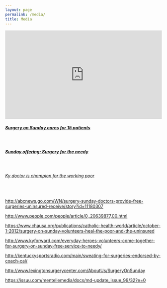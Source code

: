 ```yaml
---
layout: page
permalink: /media/
title: Media
---
```



<style type="text/css">.embed-container { position: relative; padding-bottom: 56.25%; height: 0; overflow: hidden; max-width: 100%; } .embed-container iframe, .embed-container object, .embed-container embed { position: absolute; top: 0; left: 0; width: 100%; height: 100%; }</style>

<div class="embed-container"><iframe src="https://www.youtube.com/embed/rRUW10Lbw_M" frameborder="0" allowfullscreen=""></iframe></div>

##### [Surgery on Sunday cares for 15 patients](http://www.kentucky.com/news/local/counties/fayette-county/article68609277.html)

&nbsp;

##### [Sunday offering: Surgery for the needy](http://www.cnn.com/2010/HEALTH/03/04/cnnheroes.sunday.surgery/)

&nbsp;

###### [Ky doctor is champion for the working poor](http://www.courier-journal.com/story/life/wellness/health/2015/09/17/ky-doctor-champion-working-poor/72270810/)

&nbsp;

http://abcnews.go.com/WN/surgery-sunday-doctors-provide-free-surgeries-uninsured-receive/story?id=11180307

http://www.people.com/people/article/0,,20639877,00.html

https://www.chausa.org/publications/catholic-health-world/article/october-1-2012/surgery-on-sunday-volunteers-heal-the-poor-and-the-uninsured

http://www.kyforward.com/everyday-heroes-volunteers-come-together-for-surgery-on-sunday-free-service-to-needy/

http://kentuckysportsradio.com/main/sweating-for-surgeries-endorsed-by-coach-cal/

http://www.lexingtonsurgerycenter.com/AboutUs/SurgeryOnSunday

https://issuu.com/mentellemedia/docs/md-update_issue_99/32?e=0
